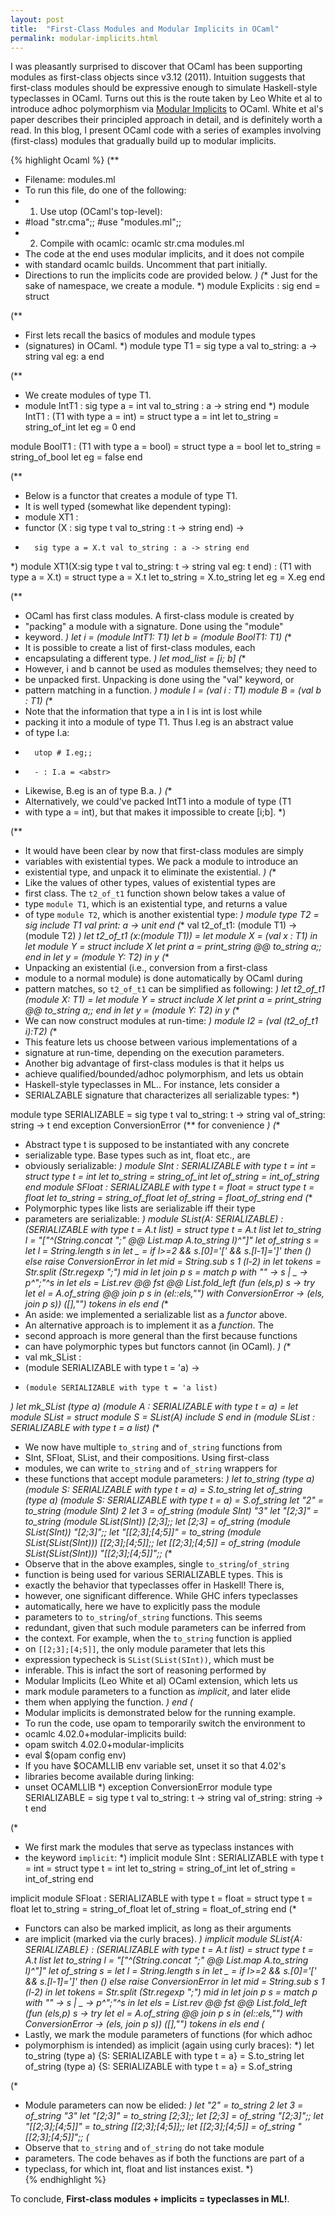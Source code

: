 ```yaml
---
layout: post
title:  "First-Class Modules and Modular Implicits in OCaml"
permalink: modular-implicits.html
---
```


I was pleasantly surprised to discover that OCaml has been supporting
modules as first-class objects since v3.12 (2011). Intuition suggests
that first-class modules should be expressive enough to simulate
Haskell-style typeclasses in OCaml. Turns out this is the route taken
by Leo White et al to introduce adhoc polymorphism via [Modular
Implicits](https://arxiv.org/abs/1512.01895) to OCaml. White et al's
paper describes their principled approach in detail, and is definitely
worth a read. In this blog, I present OCaml code with a series of
examples involving (first-class) modules that gradually build up to
modular implicits.


{% highlight Ocaml %}
(** 
 * Filename: modules.ml
 * To run this file, do one of the following:
 * 1. Use utop (OCaml's top-level): 
 *   #load "str.cma";; #use "modules.ml";; 
 * 2. Compile with ocamlc: ocamlc str.cma modules.ml
 * The code at the end uses modular implicits, and it does not compile
 * with standard ocamlc builds. Uncomment that part initially.
 * Directions to run the implicits code are provided below.
 *)
(** Just for the sake of namespace, we create a module. *)
module Explicits : sig end = struct

  (**
   * First lets recall the basics of modules and module types
   * (signatures) in OCaml.
   *)
  module type T1 = sig
    type a 
    val to_string: a -> string
    val eg: a
  end

  (**
   * We create modules of type T1.
   * module IntT1 : sig type a = int val to_string : a -> string end
   *)
  module IntT1 : (T1 with type a = int) = struct
    type a = int
    let to_string = string_of_int
    let eg = 0
  end

  module BoolT1 : (T1 with type a = bool) = struct
    type a = bool
    let to_string = string_of_bool
    let eg = false
  end 

  (**
   * Below is a functor that creates a module of type T1.
   * It is well typed (somewhat like dependent typing):
   * module XT1 :
   *   functor (X : sig type t val to_string : t -> string end) ->
   *       sig type a = X.t val to_string : a -> string end
   *)
  module XT1(X:sig 
                type t 
                val to_string: t -> string
                val eg: t
            end) : (T1 with type a = X.t) = struct
    type a = X.t
    let to_string = X.to_string 
    let eg = X.eg
  end

  (**
   * OCaml has first class modules. A first-class module is created by
   * "packing" a module with a signature. Done using the "module"
   * keyword.
   *)
  let i = (module IntT1: T1)
  let b = (module BoolT1: T1)
  (**
   * It is possible to create a list of first-class modules, each
   * encapsulating a different type.
   *)
  let mod_list = [i; b]
  (**
   * However, i and b cannot be used as modules themselves; they need to
   * be unpacked first. Unpacking is done using the "val" keyword, or
   * pattern matching in a function.
   *)
  module I = (val i : T1)
  module B = (val b : T1)
  (**
   * Note that the information that type a in I is int is lost while
   * packing it into a module of type T1. Thus I.eg is an abstract value
   * of type I.a:
   *       utop # I.eg;;
   *       - : I.a = <abstr>
   * Likewise, B.eg is an <abstr> of type B.a.
   *)
  (**
   * Alternatively, we could've packed IntT1 into a module of type (T1
   * with type a = int), but that makes it impossible to create [i;b].
   *)

  (**
   * It would have been clear by now that first-class modules are simply
   * variables with existential types. We pack a module to introduce an
   * existential type, and unpack it to eliminate the existential.
   *)
  (**
   * Like the values of other types, values of existential types are
   * first class. The `t2_of_t1` function shown below takes a value of
   * type `module T1`, which is an existential type, and returns a value
   * of type `module T2`, which is another existential type:
   *)
  module type T2 = sig
    include T1
    val print: a -> unit
  end
  (** val t2_of_t1: (module T1) -> (module T2) *)
  let t2_of_t1 (x:(module T1)) = 
    let module X = (val x : T1) in
    let module Y = struct 
                    include X
                    let print a = print_string @@ to_string a;;
                   end in
    let y = (module Y: T2) in
      y
  (**
   * Unpacking an existential (i.e., conversion from a first-class
   * module to a normal module) is done automatically by OCaml during
   * pattern matches, so `t2_of_t1` can be simplified as following:
   *)
  let t2_of_t1 (module X: T1) = 
    let module Y = struct 
                    include X
                    let print a = print_string @@ to_string a;;
                   end in
    let y = (module Y: T2) in
      y
  (**
   * We can now construct modules at run-time:
   *)
  module I2 = (val (t2_of_t1 i):T2)
  (**
   * This feature lets us choose between various implementations of a
   * signature at run-time, depending on the execution parameters. 
   * Another big advantage of first-class modules is that it helps us
   * achieve qualified/bounded/adhoc polymorphism, and lets us obtain
   * Haskell-style typeclasses in ML.. For instance, lets consider a
   * SERIALZABLE signature that characterizes all serializable types:
   *)

  module type SERIALIZABLE = sig
    type t
    val to_string: t -> string
    val of_string: string -> t
  end
  exception ConversionError (** for convenience *)
  (**
   * Abstract type t is supposed to be instantiated with any concrete
   * serializable type. Base types such as int, float etc., are
   * obviously serializable:
   *)
  module SInt : SERIALIZABLE with type t = int = struct
    type t = int
    let to_string = string_of_int
    let of_string = int_of_string
  end
  module SFloat : SERIALIZABLE with type t = float = struct
    type t = float
    let to_string = string_of_float
    let of_string = float_of_string
  end
  (**
   * Polymorphic types like lists are serializable iff their type
   * parameters are serializable:
   *)
  module SList(A: SERIALIZABLE) 
    : (SERIALIZABLE with type t = A.t list) = struct
    type t = A.t list
    let to_string l = "["^(String.concat ";" @@ 
                           List.map A.to_string l)^"]"
    let of_string s = 
      let l = String.length s in
      let _ = if l>=2 && s.[0]='[' && s.[l-1]=']' then ()
              else raise ConversionError in
      let mid = String.sub s 1 (l-2) in
      let tokens = Str.split (Str.regexp ";") mid in
      let join p s = match p with "" -> s | _ -> p^";"^s in
      let els = List.rev @@ fst @@ List.fold_left 
                  (fun (els,p) s  -> 
                    try
                      let el = A.of_string @@ join p s in
                        (el::els,"")
                    with ConversionError -> (els, join p s)) 
                  ([],"") tokens in
        els
  end
  (**
   * An aside: we implemented a serializable list as a *functor* above.
   * An alternative approach is to implement it as a *function*. The
   * second approach is more general than the first because functions
   * can have polymorphic types but functors cannot (in OCaml).
   *)
  (**
   * val mk_SList :
   *   (module SERIALIZABLE with type t = 'a) ->
   *     (module SERIALIZABLE with type t = 'a list)
   *)
  let mk_SList (type a)
               (module A : SERIALIZABLE with type t = a) =
    let module SList = struct
          module S = SList(A)
          include S
        end in
      (module SList : SERIALIZABLE with type t = a list)
  (**
   * We now have multiple `to_string` and `of_string` functions from
   * SInt, SFloat, SList, and their compositions. Using first-class
   * modules, we can write `to_string` and `of_string` wrappers for
   * these functions that accept module parameters:
   *)
  let to_string (type a)
                (module S: SERIALIZABLE with type t = a) = S.to_string
  let of_string (type a)
                (module S: SERIALIZABLE with type t = a) = S.of_string
  let "2" = to_string (module SInt) 2
  let 3 = of_string (module SInt) "3"
  let "[2;3]" = to_string (module SList(SInt)) [2;3];;
  let [2;3] = of_string (module SList(SInt)) "[2;3]";;
  let "[[2;3];[4;5]]" = to_string (module SList(SList(SInt))) [[2;3];[4;5]];;
  let [[2;3];[4;5]] = of_string (module SList(SList(SInt))) "[[2;3];[4;5]]";;
  (**
   * Observe that in the above examples, single `to_string`/`of_string`
   * function is being used for various SERIALIZABLE types. This is
   * exactly the behavior that typeclasses offer in Haskell! There is,
   * however, one significant difference. While GHC infers typeclasses
   * automatically, here we have to explicitly pass the module
   * parameters to `to_string`/`of_string` functions. This seems
   * redundant, given that such module parameters can be inferred from
   * the context. For example, when the `to_string` function is applied
   * on `[[2;3];[4;5]]`, the only module parameter that lets this
   * expression typecheck is `SList(SList(SInt))`, which must be
   * inferable. This is infact the sort of reasoning performed by
   * Modular Implicits (Leo White et al) OCaml extension, which lets us
   * mark module parameters to a function as *implicit*, and later elide
   * them when applying the function.
   *)
end
(*
 * Modular implicits is demonstrated below for the running example.
 * To run the code, use opam to temporarily switch the environment to
 * ocamlc 4.02.0+modular-implicits build:
 *    opam switch 4.02.0+modular-implicits
 *    eval $(opam config env)
 * If you have $OCAMLLIB env variable set, unset it so that 4.02's
 * libraries become available during linking:
 *    unset OCAMLLIB
 *)
exception ConversionError
module type SERIALIZABLE = sig
  type t
  val to_string: t -> string
  val of_string: string -> t
end

(*
 * We first mark the modules that serve as typeclass instances with
 * the keyword `implicit`:
 *)
implicit module SInt : SERIALIZABLE with type t = int = struct
  type t = int
  let to_string = string_of_int
  let of_string = int_of_string
end

implicit module SFloat : SERIALIZABLE with type t = float = struct
  type t = float
  let to_string = string_of_float
  let of_string = float_of_string
end
(*
 * Functors can also be marked implicit, as long as their arguments
 * are implicit (marked via the curly braces).
 *)
implicit module SList{A: SERIALIZABLE} 
  : (SERIALIZABLE with type t = A.t list) = struct
  type t = A.t list
  let to_string l = "["^(String.concat ";" @@ 
                         List.map A.to_string l)^"]"
  let of_string s = 
    let l = String.length s in
    let _ = if l>=2 && s.[0]='[' && s.[l-1]=']' then ()
            else raise ConversionError in
    let mid = String.sub s 1 (l-2) in
    let tokens = Str.split (Str.regexp ";") mid in
    let join p s = match p with "" -> s | _ -> p^";"^s in
    let els = List.rev @@ fst @@ List.fold_left 
                (fun (els,p) s  -> 
                  try
                    let el = A.of_string @@ join p s in
                      (el::els,"")
                  with ConversionError -> (els, join p s)) 
                ([],"") tokens in
      els
end
(*
 * Lastly, we mark the module parameters of functions (for which adhoc
 * polymorphism is intended) as implicit (again using curly braces):
 *)
let to_string (type a)
              {S: SERIALIZABLE with type t = a} = S.to_string
let of_string (type a)
              {S: SERIALIZABLE with type t = a} = S.of_string

(*
 * Module parameters can now be elided:
 *)
let "2" = to_string 2
let 3 = of_string "3"
let "[2;3]" = to_string [2;3];;
let [2;3] = of_string "[2;3]";;
let "[[2;3];[4;5]]" = to_string [[2;3];[4;5]];;
let [[2;3];[4;5]] = of_string "[[2;3];[4;5]]";;
(*
 * Observe that `to_string` and `of_string` do not take module
 * parameters. The code behaves as if both the functions are part of a
 * typeclass, for which int, float and list instances exist.
 *)  
{% endhighlight %}

To conclude, **First-class modules + implicits = typeclasses in ML!**.
